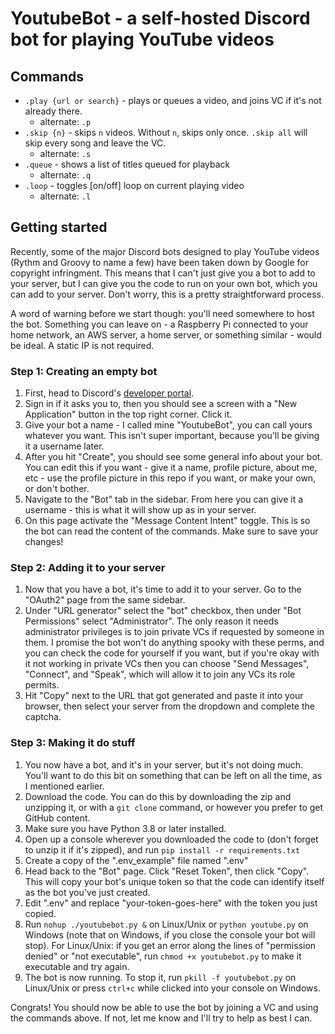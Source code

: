 # YoutubeBot - a self-hosted Discord bot for playing YouTube videos
## Commands
- `.play {url or search}` - plays or queues a video, and joins VC if it's not already there.
    - alternate: `.p`
- `.skip {n}` - skips `n` videos. Without `n`, skips only once. `.skip all` will skip every song and leave the VC.
    - alternate: `.s`
- `.queue` - shows a list of titles queued for playback
    - alternate: `.q`
- `.loop` - toggles [on/off] loop on current playing video
    - alternate: `.l`

## Getting started
Recently, some of the major Discord bots designed to play YouTube videos (Rythm and Groovy to name a few) have been taken down by Google for copyright infringment. This means that I can't just give you a bot to add to your server, but I can give you the code to run on your own bot, which you can add to your server. Don't worry, this is a pretty straightforward process.

A word of warning before we start though: you'll need somewhere to host the bot. Something you can leave on - a Raspberry Pi connected to your home network, an AWS server, a home server, or something similar - would be ideal. A static IP is not required.

### Step 1: Creating an empty bot
1. First, head to Discord's [developer portal](https://discord.com/developers/applications).
2. Sign in if it asks you to, then you should see a screen with a "New Application" button in the top right corner. Click it.
3. Give your bot a name - I called mine "YoutubeBot", you can call yours whatever you want. This isn't super important, because you'll be giving it a username later.
4. After you hit "Create", you should see some general info about your bot. You can edit this if you want - give it a name, profile picture, about me, etc - use the profile picture in this repo if you want, or make your own, or don't bother.
5. Navigate to the "Bot" tab in the sidebar. From here you can give it a username - this is what it will show up as in your server.
6. On this page activate the "Message Content Intent" toggle. This is so the bot can read the content of the commands. Make sure to save your changes!

### Step 2: Adding it to your server
1. Now that you have a bot, it's time to add it to your server. Go to the "OAuth2" page from the same sidebar.
2. Under "URL generator" select the "bot" checkbox, then under "Bot Permissions" select "Administrator". The only reason it needs administrator privileges is to join private VCs if requested by someone in them. I promise the bot won't do anything spooky with these perms, and you can check the code for yourself if you want, but if you're okay with it not working in private VCs then you can choose "Send Messages", "Connect", and "Speak", which will allow it to join any VCs its role permits.
3. Hit "Copy" next to the URL that got generated and paste it into your browser, then select your server from the dropdown and complete the captcha.

### Step 3: Making it do stuff
1. You now have a bot, and it's in your server, but it's not doing much. You'll want to do this bit on something that can be left on all the time, as I mentioned earlier.
2. Download the code. You can do this by downloading the zip and unzipping it, or with a `git clone` command, or however you prefer to get GitHub content.
3. Make sure you have Python 3.8 or later installed.
4. Open up a console wherever you downloaded the code to (don't forget to unzip it if it's zipped), and run `pip install -r requirements.txt`
5. Create a copy of the ".env_example" file named ".env"
6. Head back to the "Bot" page. Click "Reset Token", then click "Copy". This will copy your bot's unique token so that the code can identify itself as the bot you've just created.
7. Edit ".env" and replace "your-token-goes-here" with the token you just copied.
8. Run `nohup ./youtubebot.py &` on Linux/Unix or `python youtube.py` on Windows (note that on Windows, if you close the console your bot will stop). For Linux/Unix: if you get an error along the lines of "permission denied" or "not executable", run `chmod +x youtubebot.py` to make it executable and try again.
9. The bot is now running. To stop it, run `pkill -f youtubebot.py` on Linux/Unix or press `ctrl+c` while clicked into your console on Windows.

Congrats! You should now be able to use the bot by joining a VC and using the commands above. If not, let me know and I'll try to help as best I can.
